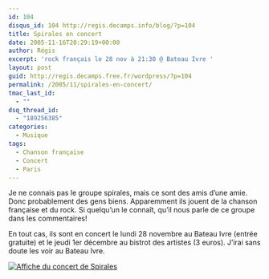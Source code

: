 ```yaml
---
id: 104
disqus_id: 104 http://regis.decamps.info/blog/?p=104
title: Spirales en concert
date: 2005-11-16T20:29:19+00:00
author: Régis
excerpt: 'rock français le 28 nov à 21:30 @ Bateau Ivre '
layout: post
guid: http://regis.decamps.free.fr/wordpress/?p=104
permalink: /2005/11/spirales-en-concert/
tmac_last_id:
  - ""
dsq_thread_id:
  - "189256385"
categories:
  - Musique
tags:
  - Chanson française
  - Concert
  - Paris
---
```

Je ne connais pas le groupe spirales, mais ce sont des amis d’une amie. Donc probablement des gens biens. Apparemment ils jouent de la chanson française et du rock. Si quelqu’un le connaît, qu’il nous parle de ce groupe dans les commentaires!

En tout cas, ils sont en concert le lundi 28 novembre au Bateau Ivre (entrée gratuite) et le jeudi 1er décembre au bistrot des artistes (3 euros). J’irai sans doute les voir au Bateau Ivre.

[<img src="/blog/wp-content/uploads/2005/11/spirales-concert-245x350.jpeg" alt="Affiche du concert de Spirales" width="245" height="350" class="alignright size-medium wp-image-3264" srcset="/blog/wp-content/uploads/2005/11/spirales-concert-245x350.jpeg 245w, /blog/wp-content/uploads/2005/11/spirales-concert.jpeg 294w" sizes="(max-width: 245px) 100vw, 245px" />](/blog/wp-content/uploads/2005/11/spirales-concert.jpeg)
